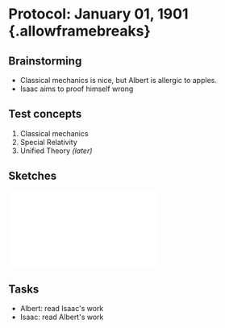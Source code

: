 
# Protocol: January 01, 1901 {.allowframebreaks}

## Brainstorming

- Classical mechanics is nice, but Albert is allergic to apples.
- Isaac aims to proof himself wrong


## Test concepts

1. Classical mechanics
2. Special Relativity
3. Unified Theory *(later)*

## Sketches

![Some sketch for a nice figure.](theories.pdf)

## Tasks

- Albert: read Isaac's work
- Isaac: read Albert's work
